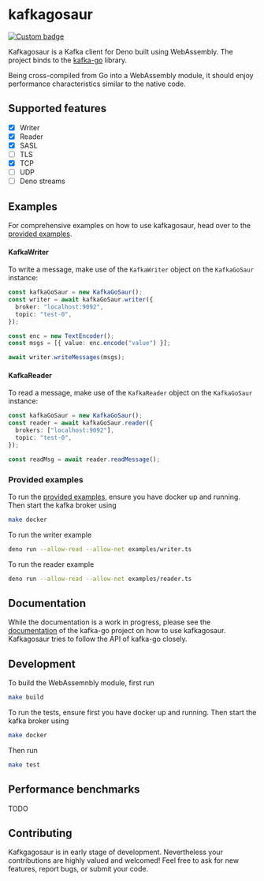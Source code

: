 # kafkagosaur

[![Custom badge](https://img.shields.io/endpoint?url=https%3A%2F%2Fdeno-visualizer.danopia.net%2Fshields%2Flatest-version%2Fx%2Fkafkagosaur%2Fmod.ts)](https://deno.land/x/kafkagosaur)

Kafkagosaur is a Kafka client for Deno built using WebAssembly. The project
binds to the [kafka-go](https://github.com/segmentio/kafka-go) library.

Being cross-compiled from Go into a WebAssembly module, it should enjoy
performance characteristics similar to the native code.

## Supported features

- [x] Writer
- [x] Reader
- [x] SASL
- [ ] TLS
- [x] TCP
- [ ] UDP
- [ ] Deno streams

## Examples

For comprehensive examples on how to use kafkagosaur, head over to the
[provided examples](#provided-examples).

#### KafkaWriter

To write a message, make use of the `KafkaWriter` object on the `KafkaGoSaur`
instance:

```typescript
const kafkaGoSaur = new KafkaGoSaur();
const writer = await kafkaGoSaur.writer({
  broker: "localhost:9092",
  topic: "test-0",
});

const enc = new TextEncoder();
const msgs = [{ value: enc.encode("value") }];

await writer.writeMessages(msgs);
```

#### KafkaReader

To read a message, make use of the `KafkaReader` object on the `KafkaGoSaur`
instance:

```typescript
const kafkaGoSaur = new KafkaGoSaur();
const reader = await kafkaGoSaur.reader({
  brokers: ["localhost:9092"],
  topic: "test-0",
});

const readMsg = await reader.readMessage();
```

### Provided examples

To run the [provided examples](examples), ensure you have docker up and running.
Then start the kafka broker using

```bash
make docker
```

To run the writer example

```bash
deno run --allow-read --allow-net examples/writer.ts
```

To run the reader example

```bash
deno run --allow-read --allow-net examples/reader.ts
```

## Documentation

While the documentation is a work in progress, please see the
[documentation](https://github.com/segmentio/kafka-go/blob/main/README.md) of
the kafka-go project on how to use kafkagosaur. Kafkagosaur tries to follow the
API of kafka-go closely.

## Development

To build the WebAssemnbly module, first run

```bash
make build
```

To run the tests, ensure first you have docker up and running. Then start the
kafka broker using

```bash
make docker
```

Then run

```bash
make test
```

## Performance benchmarks

TODO

## Contributing

Kafkgagosaur is in early stage of development. Nevertheless your contributions
are highly valued and welcomed! Feel free to ask for new features, report bugs,
or submit your code.
